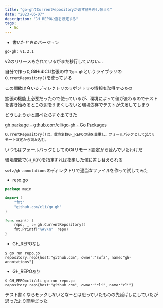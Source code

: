 ```yaml
---
title: "go-ghでCurrentRepositoryが返す値を差し替える"
date: "2023-05-07"
description: "GH_REPOに値を設定する"
tags:
  - Go
---
```


- 書いたときのバージョン

```
go-gh: v1.2.1
```

v2のリリースもされているがまだ移行していない…

自分で作ったGitHubCLI拡張の中で`go-gh`というライブラリの`CurrentRepository()`を使っている

この関数は今いるディレクトリのリポジトリの情報を取得するもの

拡張の機能上必要だったので使っているが、環境によって値が変わるのでテストを書き始めるとこの辺をうまくしないと環境依存でテストが失敗してしまう

どうしようかと調べたらすぐ出てきた

[gh package - github.com/cli/go-gh - Go Packages](https://pkg.go.dev/github.com/cli/go-gh#section-readme)

`CurrentRepository()は、環境変数GH_REPOの値を尊重し、フォールバックとしてgitリモート設定から読み込む。`

いつもはフォールバックとしてのGitリモート設定から読んでいたわけだ

環境変数で`GH_REPO`を指定すれば指定した値に差し替えられる

`swfz/gh-annotations`のディレクトリで適当なファイルを作って試してみた

- repo.go

```go
package main

import (
	"fmt"
	"github.com/cli/go-gh"
)

func main() {
	repo, _ := gh.CurrentRepository()
	fmt.Printf("%#v\n", repo)
}
```

- GH_REPOなし

```shell
$ go run repo.go
repository.repo{host:"github.com", owner:"swfz", name:"gh-annotations"}
```

- GH_REPOあり

```shell
$ GH_REPO=cli/cli go run repo.go
repository.repo{host:"github.com", owner:"cli", name:"cli"}
```

<!-- textlint-disable ja-technical-writing/ja-no-weak-phrase -->
テスト書くならモックしないとなーとは思っていたものの先延ばしにしていたが思ったより簡単だった
<!-- textlint-enable ja-technical-writing/ja-no-weak-phrase -->
